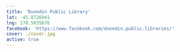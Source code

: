 ```yaml
---
title: 'Dunedin Public Library'
lat: -45.8726941
lng: 170.5035676
facebook: 'https://www.facebook.com/dunedin.public.libraries/'
cover: ./cover.jpg
active: true
---
```

